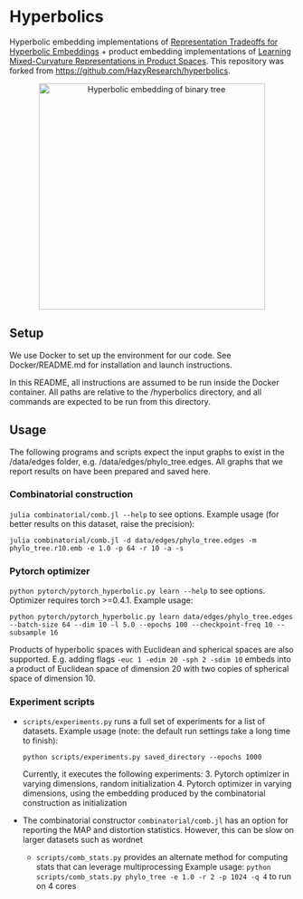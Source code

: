 # Hyperbolics
Hyperbolic embedding implementations of [Representation Tradeoffs for Hyperbolic Embeddings](https://arxiv.org/pdf/1804.03329.pdf) +  product embedding implementations of [Learning Mixed-Curvature Representations in Product Spaces](https://openreview.net/pdf?id=HJxeWnCcF7). This repository was forked from https://github.com/HazyResearch/hyperbolics.

<p align="center">
  <img src="assets/binary_tree.png" alt="Hyperbolic embedding of binary tree" width="400"/>
</p>

## Setup
We use Docker to set up the environment for our code. See Docker/README.md for installation and launch instructions.

In this README, all instructions are assumed to be run inside the Docker container. All paths are relative to the /hyperbolics directory, and all commands are expected to be run from this directory.


## Usage
The following programs and scripts expect the input graphs to exist in the /data/edges folder, e.g. /data/edges/phylo_tree.edges. All graphs that we report results on have been prepared and saved here.


### Combinatorial construction
`julia combinatorial/comb.jl --help` to see options. Example usage (for better results on this dataset, raise the precision):

```
julia combinatorial/comb.jl -d data/edges/phylo_tree.edges -m phylo_tree.r10.emb -e 1.0 -p 64 -r 10 -a -s
```

### Pytorch optimizer
`python pytorch/pytorch_hyperbolic.py learn --help` to see options. Optimizer requires torch >=0.4.1. Example usage:

```
python pytorch/pytorch_hyperbolic.py learn data/edges/phylo_tree.edges --batch-size 64 --dim 10 -l 5.0 --epochs 100 --checkpoint-freq 10 --subsample 16
```

Products of hyperbolic spaces with Euclidean and spherical spaces are also supported. E.g. adding flags `-euc 1 -edim 20 -sph 2 -sdim 10` embeds into a product of Euclidean space of dimension 20 with two copies of spherical space of dimension 10.

### Experiment scripts
* `scripts/experiments.py` runs a full set of experiments for a list of datasets. Example usage (note: the default run settings take a long time to finish):
    ```
    python scripts/experiments.py saved_directory --epochs 1000
    ```

    Currently, it executes the following experiments:
    3. Pytorch optimizer in varying dimensions, random initialization
    4. Pytorch optimizer in varying dimensions, using the embedding produced by the combinatorial construction as initialization 

* The combinatorial constructor `combinatorial/comb.jl` has an option for reporting the MAP and distortion statistics. However, this can be slow on larger datasets such as wordnet
    * `scripts/comb_stats.py` provides an alternate method for computing stats that can leverage multiprocessing
        Example usage: `python scripts/comb_stats.py phylo_tree -e 1.0 -r 2 -p 1024 -q 4` to run on 4 cores

<!--

[comment]: # ( scripts/comb_stats.py for embedding and stats just for combinatorial construction)

[comment]: # (    * this is intended specifically for computing statistics for the combinatorial embedding on large datasets. for other uses, e.g. generating the embedding for downstream use, it is recommended to use the basic program)

[comment]: # (    * will save temporary files to distances/ directory)

[comment]: # (    * If the dataset is large (wordnet), you will see stats for every batch and aggregate statistics at the end)

[comment]: # (        * warning about overloading files; if you play with batch size in this code, you might need to clear this directory after every run)

-->
